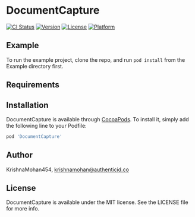 # DocumentCapture

[![CI Status](https://img.shields.io/travis/KrishnaMohan454/DocumentCapture.svg?style=flat)](https://travis-ci.org/KrishnaMohan454/DocumentCapture)
[![Version](https://img.shields.io/cocoapods/v/DocumentCapture.svg?style=flat)](https://cocoapods.org/pods/DocumentCapture)
[![License](https://img.shields.io/cocoapods/l/DocumentCapture.svg?style=flat)](https://cocoapods.org/pods/DocumentCapture)
[![Platform](https://img.shields.io/cocoapods/p/DocumentCapture.svg?style=flat)](https://cocoapods.org/pods/DocumentCapture)

## Example

To run the example project, clone the repo, and run `pod install` from the Example directory first.

## Requirements

## Installation

DocumentCapture is available through [CocoaPods](https://cocoapods.org). To install
it, simply add the following line to your Podfile:

```ruby
pod 'DocumentCapture'
```

## Author

KrishnaMohan454, krishnamohan@authenticid.co

## License

DocumentCapture is available under the MIT license. See the LICENSE file for more info.
